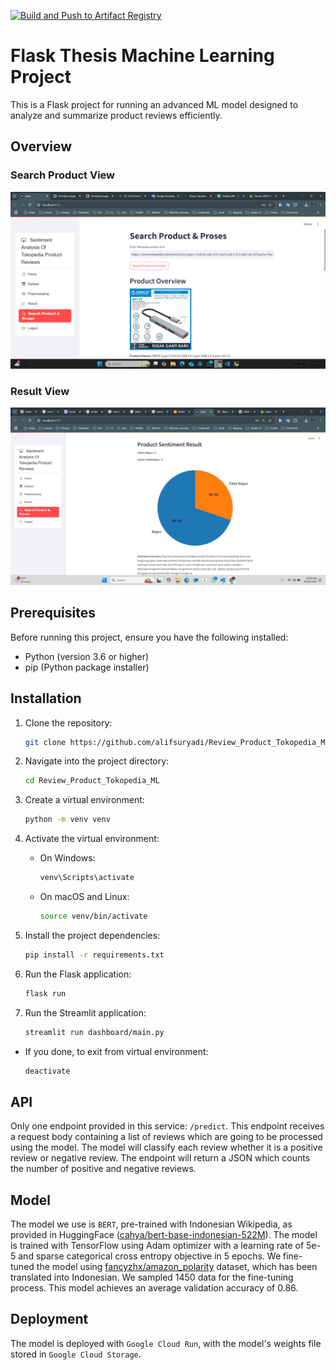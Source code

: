 [![Build and Push to Artifact Registry](https://github.com/alifsuryadi/Review_Product_Tokopedia_ML/actions/workflows/deploy.yml/badge.svg)](https://github.com/alifsuryadi/Review_Product_Tokopedia_ML/actions/workflows/deploy.yml)

# Flask Thesis Machine Learning Project

This is a Flask project for running an advanced ML model designed to analyze and summarize product reviews efficiently.

## Overview

### Search Product View

![SEARCH-PRODUCT](public/Search_Product.png)

### Result View

![RESULT](public/Result.png)

## Prerequisites

Before running this project, ensure you have the following installed:

- Python (version 3.6 or higher)
- pip (Python package installer)

## Installation

1. Clone the repository:

   ```bash
   git clone https://github.com/alifsuryadi/Review_Product_Tokopedia_ML.git

   ```

2. Navigate into the project directory:

   ```bash
   cd Review_Product_Tokopedia_ML

   ```

3. Create a virtual environment:

   ```bash
   python -m venv venv

   ```

4. Activate the virtual environment:

   - On Windows:
     ```bash
     venv\Scripts\activate
     ```
   - On macOS and Linux:
     ```bash
     source venv/bin/activate
     ```

5. Install the project dependencies:

   ```bash
   pip install -r requirements.txt

   ```

6. Run the Flask application:

   ```bash
   flask run
   ```

7. Run the Streamlit application:

   ```bash
   streamlit run dashboard/main.py
   ```

- If you done, to exit from virtual environment:
  ```bash
  deactivate
  ```

## API

Only one endpoint provided in this service: `/predict`. This endpoint receives a request body containing a list of reviews which are going to be processed using the model. The model will classify each review whether it is a positive review or negative review. The endpoint will return a JSON which counts the number of positive and negative reviews.

## Model

The model we use is `BERT`, pre-trained with Indonesian Wikipedia, as provided in HuggingFace ([cahya/bert-base-indonesian-522M](https://huggingface.co/cahya/bert-base-indonesian-522M)). The model is trained with TensorFlow using Adam optimizer with a learning rate of 5e-5 and sparse categorical cross entropy objective in 5 epochs. We fine-tuned the model using [fancyzhx/amazon_polarity](https://huggingface.co/datasets/fancyzhx/amazon_polarity) dataset, which has been translated into Indonesian. We sampled 1450 data for the fine-tuning process. This model achieves an average validation accuracy of 0.86.

## Deployment

The model is deployed with `Google Cloud Run`, with the model's weights file stored in `Google Cloud Storage`.
